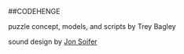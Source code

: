 ##CODEHENGE

puzzle concept, models, and scripts by Trey Bagley

sound design by [Jon Soifer](https://soundcloud.com/soifermusic)
